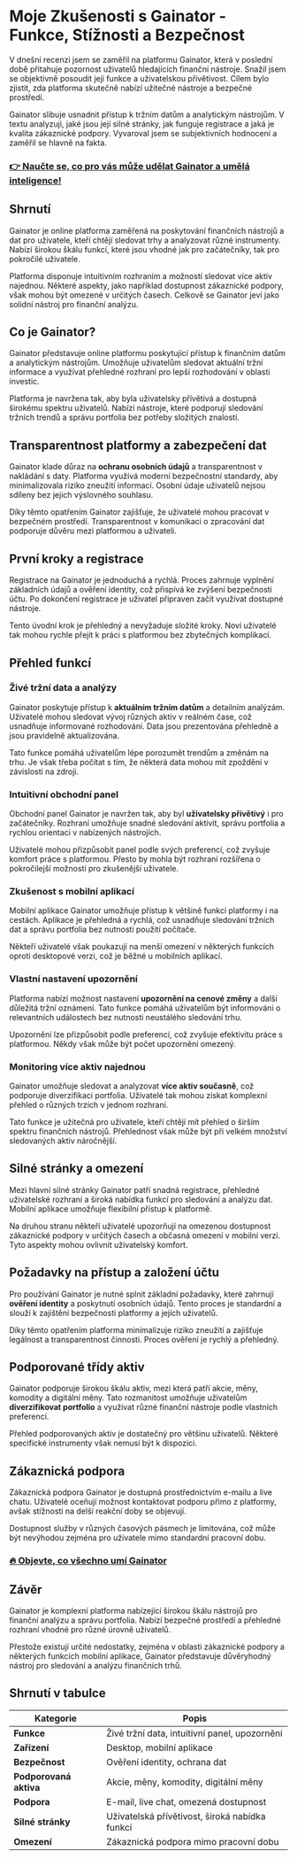 # Moje Zkušenosti s Gainator - Funkce, Stížnosti a Bezpečnost
   
V dnešní recenzi jsem se zaměřil na platformu Gainator, která v poslední době přitahuje pozornost uživatelů hledajících finanční nástroje. Snažil jsem se objektivně posoudit její funkce a uživatelskou přívětivost. Cílem bylo zjistit, zda platforma skutečně nabízí užitečné nástroje a bezpečné prostředí.

Gainator slibuje usnadnit přístup k tržním datům a analytickým nástrojům. V textu analyzuji, jaké jsou její silné stránky, jak funguje registrace a jaká je kvalita zákaznické podpory. Vyvaroval jsem se subjektivních hodnocení a zaměřil se hlavně na fakta.

### [👉 Naučte se, co pro vás může udělat Gainator a umělá inteligence!](https://tinyurl.com/266qe4da)
## Shrnutí  
Gainator je online platforma zaměřená na poskytování finančních nástrojů a dat pro uživatele, kteří chtějí sledovat trhy a analyzovat různé instrumenty. Nabízí širokou škálu funkcí, které jsou vhodné jak pro začátečníky, tak pro pokročilé uživatele.

Platforma disponuje intuitivním rozhraním a možností sledovat více aktiv najednou. Některé aspekty, jako například dostupnost zákaznické podpory, však mohou být omezené v určitých časech. Celkově se Gainator jeví jako solidní nástroj pro finanční analýzu.

## Co je Gainator?  
Gainator představuje online platformu poskytující přístup k finančním datům a analytickým nástrojům. Umožňuje uživatelům sledovat aktuální tržní informace a využívat přehledné rozhraní pro lepší rozhodování v oblasti investic.

Platforma je navržena tak, aby byla uživatelsky přívětivá a dostupná širokému spektru uživatelů. Nabízí nástroje, které podporují sledování tržních trendů a správu portfolia bez potřeby složitých znalostí.

## Transparentnost platformy a zabezpečení dat  
Gainator klade důraz na **ochranu osobních údajů** a transparentnost v nakládání s daty. Platforma využívá moderní bezpečnostní standardy, aby minimalizovala riziko zneužití informací. Osobní údaje uživatelů nejsou sdíleny bez jejich výslovného souhlasu.

Díky těmto opatřením Gainator zajišťuje, že uživatelé mohou pracovat v bezpečném prostředí. Transparentnost v komunikaci o zpracování dat podporuje důvěru mezi platformou a uživateli.

## První kroky a registrace  
Registrace na Gainator je jednoduchá a rychlá. Proces zahrnuje vyplnění základních údajů a ověření identity, což přispívá ke zvýšení bezpečnosti účtu. Po dokončení registrace je uživatel připraven začít využívat dostupné nástroje.

Tento úvodní krok je přehledný a nevyžaduje složité kroky. Noví uživatelé tak mohou rychle přejít k práci s platformou bez zbytečných komplikací.

## Přehled funkcí  

### Živé tržní data a analýzy  
Gainator poskytuje přístup k **aktuálním tržním datům** a detailním analýzám. Uživatelé mohou sledovat vývoj různých aktiv v reálném čase, což usnadňuje informované rozhodování. Data jsou prezentována přehledně a jsou pravidelně aktualizována.

Tato funkce pomáhá uživatelům lépe porozumět trendům a změnám na trhu. Je však třeba počítat s tím, že některá data mohou mít zpoždění v závislosti na zdroji.

### Intuitivní obchodní panel  
Obchodní panel Gainator je navržen tak, aby byl **uživatelsky přívětivý** i pro začátečníky. Rozhraní umožňuje snadné sledování aktivit, správu portfolia a rychlou orientaci v nabízených nástrojích.

Uživatelé mohou přizpůsobit panel podle svých preferencí, což zvyšuje komfort práce s platformou. Přesto by mohla být rozhraní rozšířena o pokročilejší možnosti pro zkušenější uživatele.

### Zkušenost s mobilní aplikací  
Mobilní aplikace Gainator umožňuje přístup k většině funkcí platformy i na cestách. Aplikace je přehledná a rychlá, což usnadňuje sledování tržních dat a správu portfolia bez nutnosti použití počítače.

Někteří uživatelé však poukazují na menší omezení v některých funkcích oproti desktopové verzi, což je běžné u mobilních aplikací.

### Vlastní nastavení upozornění  
Platforma nabízí možnost nastavení **upozornění na cenové změny** a další důležitá tržní oznámení. Tato funkce pomáhá uživatelům být informováni o relevantních událostech bez nutnosti neustálého sledování trhu.

Upozornění lze přizpůsobit podle preferencí, což zvyšuje efektivitu práce s platformou. Někdy však může být počet upozornění omezený.

### Monitoring více aktiv najednou  
Gainator umožňuje sledovat a analyzovat **více aktiv současně**, což podporuje diverzifikaci portfolia. Uživatelé tak mohou získat komplexní přehled o různých trzích v jednom rozhraní.

Tato funkce je užitečná pro uživatele, kteří chtějí mít přehled o širším spektru finančních nástrojů. Přehlednost však může být při velkém množství sledovaných aktiv náročnější.

## Silné stránky a omezení  
Mezi hlavní silné stránky Gainator patří snadná registrace, přehledné uživatelské rozhraní a široká nabídka funkcí pro sledování a analýzu dat. Mobilní aplikace umožňuje flexibilní přístup k platformě.

Na druhou stranu někteří uživatelé upozorňují na omezenou dostupnost zákaznické podpory v určitých časech a občasná omezení v mobilní verzi. Tyto aspekty mohou ovlivnit uživatelský komfort.

## Požadavky na přístup a založení účtu  
Pro používání Gainator je nutné splnit základní požadavky, které zahrnují **ověření identity** a poskytnutí osobních údajů. Tento proces je standardní a slouží k zajištění bezpečnosti platformy a jejích uživatelů.

Díky těmto opatřením platforma minimalizuje riziko zneužití a zajišťuje legálnost a transparentnost činnosti. Proces ověření je rychlý a přehledný.

## Podporované třídy aktiv  
Gainator podporuje širokou škálu aktiv, mezi která patří akcie, měny, komodity a digitální měny. Tato rozmanitost umožňuje uživatelům **diverzifikovat portfolio** a využívat různé finanční nástroje podle vlastních preferencí.

Přehled podporovaných aktiv je dostatečný pro většinu uživatelů. Některé specifické instrumenty však nemusí být k dispozici.

## Zákaznická podpora  
Zákaznická podpora Gainator je dostupná prostřednictvím e-mailu a live chatu. Uživatelé oceňují možnost kontaktovat podporu přímo z platformy, avšak stížnosti na delší reakční doby se objevují.

Dostupnost služby v různých časových pásmech je limitována, což může být nevýhodou zejména pro uživatele mimo standardní pracovní dobu.

### [🔥 Objevte, co všechno umí Gainator](https://tinyurl.com/266qe4da)
## Závěr  
Gainator je komplexní platforma nabízející širokou škálu nástrojů pro finanční analýzu a správu portfolia. Nabízí bezpečné prostředí a přehledné rozhraní vhodné pro různé úrovně uživatelů.

Přestože existují určité nedostatky, zejména v oblasti zákaznické podpory a některých funkcích mobilní aplikace, Gainator představuje důvěryhodný nástroj pro sledování a analýzu finančních trhů.

## Shrnutí v tabulce  

| Kategorie               | Popis                                         |  
|------------------------|-----------------------------------------------|  
| **Funkce**              | Živé tržní data, intuitivní panel, upozornění |  
| **Zařízení**            | Desktop, mobilní aplikace                       |  
| **Bezpečnost**          | Ověření identity, ochrana dat                   |  
| **Podporovaná aktiva**  | Akcie, měny, komodity, digitální měny          |  
| **Podpora**             | E-mail, live chat, omezená dostupnost           |  
| **Silné stránky**       | Uživatelská přívětivost, široká nabídka funkcí |  
| **Omezení**             | Zákaznická podpora mimo pracovní dobu           |